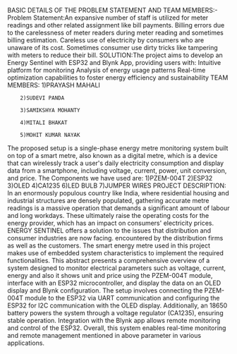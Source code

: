 BASIC DETAILS OF THE PROBLEM STATEMENT AND TEAM MEMBERS:-
Problem Statement:An expansive number of staff is utilized for meter readings and other related assignment like bill payments.
Billing errors due to the carelessness of meter readers during meter reading and sometimes billing estimation. Careless use of electricity by consumers who are unaware of its cost. 
Sometimes consumer use dirty tricks like tampering with meters to reduce their bill.
SOLUTION:The project aims to develop an Energy Sentinel with ESP32 and Blynk App, providing users with:
Intuitive platform for monitoring
Analysis of energy usage patterns
Real-time optimization capabilities
to foster energy efficiency and sustainability
TEAM MEMBERS:
        1)PRAYASH MAHALI
        
        2)SUDEVI PANDA 
        
        3)SAMIKSHYA MOHANTY 
        
        4)MITALI BHAKAT
        
        5)MOHIT KUMAR NAYAK 
The proposed setup is a single-phase energy metre monitoring system built on top of a smart metre, also known as a digital metre, which is a device that can wirelessly track a user's daily electricity consumption and display data from a smartphone, including voltage, current, power, unit conversion, and price.
The Components we have used are:
1)PZEM-004T
2)ESP32 
3)OLED
4)CA1235
6)LED BULB 
7)JUMPER WIRES 
PROJECT DESCRIPTION: In an enormously populous country like India, where residential housing and industrial structures are densely populated, gathering accurate metre readings is a massive operation that demands a significant amount of labour and long workdays. These ultimately raise the operating costs for the energy provider, which has an impact on consumers' electricity prices.
ENERGY SENTINEL  offers a solution to the issues that distribution and consumer industries are now facing. encountered by the distribution firms as well as the customers. The smart energy metre used in this project makes use of embedded system characteristics to implement the required functionalities. 
This abstract presents a comprehensive overview of a system designed to monitor electrical parameters such as voltage, current, energy and also it shows unit and price using the PZEM-004T module, interface with an ESP32 microcontroller, and display the data on an OLED display and Blynk configuration.
The setup involves connecting the PZEM-004T module to the ESP32 via UART communication and configuring the ESP32 for I2C communication with the OLED display. 
Additionally, an 18650 battery powers the system through a voltage regulator (CA1235), ensuring stable operation. Integration with the Blynk app allows remote monitoring and control of the ESP32.
Overall, this system enables real-time monitoring and remote management mentioned in above parameter in various applications.




